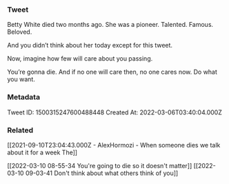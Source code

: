 ### Tweet
Betty White died two months ago.
She was a pioneer. Talented. Famous. Beloved.

And you didn’t think about her today except for this tweet.

Now, imagine how few will care about you passing. 

You’re gonna die. And if no one will care then, no one cares now. Do what you want.

### Metadata
Tweet ID: 1500315247600488448
Created At: 2022-03-06T03:40:04.000Z

### Related
[[2021-09-10T23:04:43.000Z - AlexHormozi - When someone dies we talk about it for a week The]]

[[2022-03-10 08-55-34 You're going to die so it doesn't matter]]
[[2022-03-10 09-03-41 Don't think about what others think of you]]

